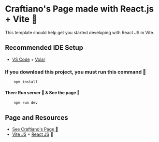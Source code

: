 # Craftiano's Page made with React.js + Vite 🚀

This template should help get you started developing with React JS in Vite. 

## Recommended IDE Setup

- [VS Code](https://code.visualstudio.com/) + [Volar](https://marketplace.visualstudio.com/items?itemName=Vue.volar)

### If you download this project, you must run this command 🚀

```
    npm install
```

#### Then: Run server 🦄 & See the page 📄
```
    npm run dev
```

## Page and Resources
- [See Craftiano's Page 🚀](https://craftianosmoney.com/)
- [Vite JS](https://vitejs.dev/) + [React JS](https://reactjs.org/) 🚀
